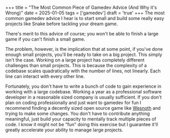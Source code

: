 +++
title =  "The Most Common Piece of Gamedev Advice (And Why it's Wrong)"
date = 2025-01-05
tags = ['gamedev']
draft = 'true'
+++
The most common gamedev advice I hear is to start small and build some really easy projects like Snake before tackling your dream game. 

There's merit to this advice of course; you won't be able to finish a large game if you can't finish a small game.

The problem, however, is the implication that at some point, if you've done enough small projects, you'll be ready to take on a big project. This simply isn't the case. Working on a large project has completely different challenges than small projects. This is because the complexity of a codebase scales quadratically with the number of lines, not linearly. Each line can interact with every other line.

Fortunately, you don't have to write a bunch of code to gain experience in working with a large codebase. Working a year as a professional software developer in a reasonable sized company is usually sufficient. If you don't plan on coding professionally and just want to gamedev for fun I recommend finding a decently sized open source game like [Wesnoth](https://github.com/wesnoth/wesnoth) and trying to make some changes. You don't have to contribute anything meaningful, just build your capacity to mentally track multiple pieces of code. I know it might not be "fun" doing this exercise but I guarantee it'll greatly accelerate your ability to manage large projects.